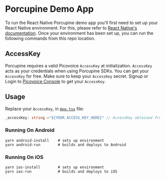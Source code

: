 # Porcupine Demo App
To run the React Native Porcupine demo app you'll first need to set up your React Native environment. For this, 
please refer to [React Native's documentation](https://reactnative.dev/docs/environment-setup). Once your environment has been set up, you can run the following commands from this repo location.

## AccessKey

Porcupine requires a valid Picovoice `AccessKey` at initialization. `AccessKey` acts as your credentials when using Porcupine SDKs.
You can get your `AccessKey` for free. Make sure to keep your `AccessKey` secret. 
Signup or Login to [Picovoice Console](https://console.picovoice.ai/) to get your `AccessKey`.

## Usage

Replace your `AccessKey`, in [`App.tsx`](App.tsx) file:

```typescript
_accessKey: string ="${YOUR_ACCESS_KEY_HERE}" // AccessKey obtained from Picovoice Console (https://picovoice.ai/console/)
```

### Running On Android
```console
yarn android-install    # sets up environment
yarn android-run        # builds and deploys to Android
```

### Running On iOS

```console
yarn ios-install        # sets up environment
yarn ios-run            # builds and deploys to iOS
```